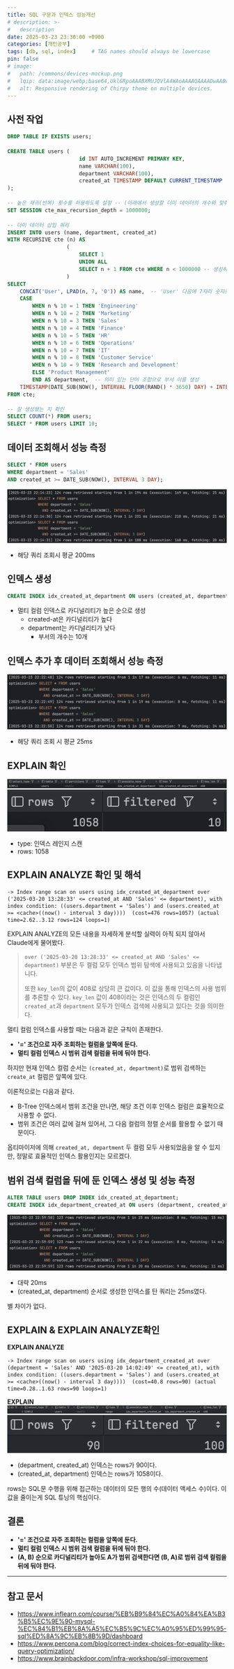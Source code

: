 ```yaml
---
title: SQL 구문과 인덱스 성능개선
# description: >-
#   description
date: 2025-03-23 23:30:00 +0900
categories: [개인공부]
tags: [db, sql, index]     # TAG names should always be lowercase
pin: false
# image:
#   path: /commons/devices-mockup.png
#   lqip: data:image/webp;base64,UklGRpoAAABXRUJQVlA4WAoAAAAQAAAADwAABwAAQUxQSDIAAAARL0AmbZurmr57yyIiqE8oiG0bejIYEQTgqiDA9vqnsUSI6H+oAERp2HZ65qP/VIAWAFZQOCBCAAAA8AEAnQEqEAAIAAVAfCWkAALp8sF8rgRgAP7o9FDvMCkMde9PK7euH5M1m6VWoDXf2FkP3BqV0ZYbO6NA/VFIAAAA
#   alt: Responsive rendering of Chirpy theme on multiple devices.
---
```

## 사전 작업
```sql
DROP TABLE IF EXISTS users;  
  
CREATE TABLE users (  
                       id INT AUTO_INCREMENT PRIMARY KEY,  
                       name VARCHAR(100),  
                       department VARCHAR(100),  
                       created_at TIMESTAMP DEFAULT CURRENT_TIMESTAMP  
);

-- 높은 재귀(반복) 횟수를 허용하도록 설정 -- (아래에서 생성할 더미 데이터의 개수와 맞춰서 작성하면 된다.) 
SET SESSION cte_max_recursion_depth = 1000000;

-- 더미 데이터 삽입 쿼리  
INSERT INTO users (name, department, created_at)  
WITH RECURSIVE cte (n) AS  
                   (  
                       SELECT 1  
                       UNION ALL  
                       SELECT n + 1 FROM cte WHERE n < 1000000 -- 생성하고 싶은 더미 데이터의 개수  
                   )  
SELECT  
    CONCAT('User', LPAD(n, 7, '0')) AS name,  -- 'User' 다음에 7자리 숫자로 구성된 이름 생성  
    CASE  
        WHEN n % 10 = 1 THEN 'Engineering'  
        WHEN n % 10 = 2 THEN 'Marketing'  
        WHEN n % 10 = 3 THEN 'Sales'  
        WHEN n % 10 = 4 THEN 'Finance'  
        WHEN n % 10 = 5 THEN 'HR'  
        WHEN n % 10 = 6 THEN 'Operations'  
        WHEN n % 10 = 7 THEN 'IT'  
        WHEN n % 10 = 8 THEN 'Customer Service'  
        WHEN n % 10 = 9 THEN 'Research and Development'  
        ELSE 'Product Management'  
        END AS department,  -- 의미 있는 단어 조합으로 부서 이름 생성  
    TIMESTAMP(DATE_SUB(NOW(), INTERVAL FLOOR(RAND() * 3650) DAY) + INTERVAL FLOOR(RAND() * 86400) SECOND) AS created_at -- 최근 10년 내의 임의의 날짜와 시간 생성  
FROM cte;

-- 잘 생성됐는 지 확인  
SELECT COUNT(*) FROM users;  
SELECT * FROM users LIMIT 10;
```

## 데이터 조회해서 성능 측정
```sql
SELECT * FROM users
WHERE department = 'Sales'
AND created_at >= DATE_SUB(NOW(), INTERVAL 3 DAY);
```

![Pasted image 20250323221528](https://raw.githubusercontent.com/dh0304/ImageRepo/master/uPic/Pasted%20image%2020250323221528.png)
- 해당 쿼리 조회시 평균 200ms

## 인덱스 생성
```sql
CREATE INDEX idx_created_at_department ON users (created_at, department);
```
- 멀티 컬럼 인덱스로 카디널리티가 높은 순으로 생성
	- created-at은 카디널리티가 높다
	- department는 카디널리티가 낮다
		- 부서의 개수는 10개

## 인덱스 추가 후 데이터 조회해서 성능 측정

![Pasted image 20250323222314](https://raw.githubusercontent.com/dh0304/ImageRepo/master/uPic/Pasted%20image%2020250323222314.png)
- 해당 쿼리 조회 시 평균 25ms

## EXPLAIN 확인
![Pasted image 20250323222546](https://raw.githubusercontent.com/dh0304/ImageRepo/master/uPic/Pasted%20image%2020250323222546.png)
![Pasted image 20250323222602](https://raw.githubusercontent.com/dh0304/ImageRepo/master/uPic/Pasted%20image%2020250323222602.png)
- type: 인덱스 레인지 스캔
- rows: 1058

## EXPLAIN ANALYZE 확인 및 해석
```
-> Index range scan on users using idx_created_at_department over ('2025-03-20 13:28:33' <= created_at AND 'Sales' <= department), with index condition: ((users.department = 'Sales') and (users.created_at >= <cache>((now() - interval 3 day))))  (cost=476 rows=1057) (actual time=2.62..3.12 rows=124 loops=1)
```

EXPLAIN ANALYZE의 모든 내용을 자세하게 분석할 실력이 아직 되지 않아서 Claude에게 물어봤다.
> `over ('2025-03-20 13:28:33' <= created_at AND 'Sales' <= department)` 부분은 두 컬럼 
> 모두 인덱스 범위 탐색에 사용되고 있음을 나타냅니다.
> 
> 또한 `key_len`의 값이 408로 상당히 큰 값이다. 이 값을 통해 인덱스의 사용 범위를 추론할 수 있다.
> `key_len` 값이 408이라는 것은 인덱스의 두 컬럼인 `created_at`과 `department` 모두가 인덱스 검색에 사용되고 있다는 것을 의미한다.

멀티 컬럼 인덱스를 사용할 때는 다음과 같은 규칙이 존재한다.
- **'=' 조건으로 자주 조회하는 컬럼을 앞쪽에 둔다.**
- **멀티 컬럼 인덱스 시 범위 검색 컬럼을 뒤에 둬야 한다.**

하지만 현재 인덱스 컬럼 순서는 `(created_at, department)`로 범위 검색하는 `create_at` 컬럼은 앞쪽에 있다.

이론적으로는 다음과 같다.
- B-Tree 인덱스에서 범위 조건을 만나면, 해당 조건 이후 인덱스 컬럼은 효율적으로 사용할 수 없다.
- 범위 조건은 여러 값에 걸쳐 있어서, 그 다음 컬럼의 정렬 순서를 활용할 수 없기 때문이다.

옵티마이저에 의해 `created_at, department` 두 컬럼 모두 사용되었음을 알 수 있지만, 정말로 효율적인 인덱스 활용인지는 모르겠다.

## 범위 검색 컬럼을 뒤에 둔 인덱스 생성 및 성능 측정
```sql
ALTER TABLE users DROP INDEX idx_created_at_department;  
CREATE INDEX idx_department_created_at ON users (department, created_at);
```

![Pasted image 20250323230027](https://raw.githubusercontent.com/dh0304/ImageRepo/master/uPic/Pasted%20image%2020250323230027.png)
- 대략 20ms
- (created_at, department) 순서로 생성한 인덱스를 탄 쿼리는 25ms였다.

별 차이가 없다.

## EXPLAIN  & EXPLAIN ANALYZE확인

**EXPLAIN ANALYZE**
```
-> Index range scan on users using idx_department_created_at over (department = 'Sales' AND '2025-03-20 14:02:49' <= created_at), with index condition: ((users.department = 'Sales') and (users.created_at >= <cache>((now() - interval 3 day))))  (cost=40.8 rows=90) (actual time=0.28..1.63 rows=90 loops=1)
```

**EXPLAIN**
![Pasted image 20250323230507](https://raw.githubusercontent.com/dh0304/ImageRepo/master/uPic/Pasted%20image%2020250323230507.png)
![Pasted image 20250323230605](https://raw.githubusercontent.com/dh0304/ImageRepo/master/uPic/Pasted%20image%2020250323230605.png)
- (department, created_at) 인덱스는 rows가 90이다.
- (created_at, department) 인덱스는 rows가 1058이다.

rows는 SQL문 수행을 위해 접근하는 데이터의 모든 행의 수(데이터 액세스 수)이다. 이 값을 줄이는게 SQL 튜닝의 핵심이다.

## 결론
- **'=' 조건으로 자주 조회하는 컬럼을 앞쪽에 둔다.**
- **멀티 컬럼 인덱스 시 범위 검색 컬럼을 뒤에 둬야 한다.**
- **(A, B) 순으로 카디널리티가 높아도 A가 범위 검색한다면 (B, A)로 범위 검색 컬럼을 뒤에 둬야 한다.**

---
## 참고 문서
- https://www.inflearn.com/course/%EB%B9%84%EC%A0%84%EA%B3%B5%EC%9E%90-mysql-%EC%84%B1%EB%8A%A5%EC%B5%9C%EC%A0%95%ED%99%95-sql%ED%8A%9C%EB%8B%9D/dashboard
- https://www.percona.com/blog/correct-index-choices-for-equality-like-query-optimization/
- https://www.brainbackdoor.com/infra-workshop/sql-improvement

